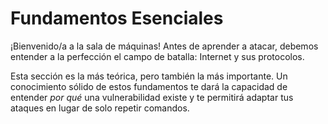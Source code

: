 # Fundamentos Esenciales

¡Bienvenido/a a la sala de máquinas! Antes de aprender a atacar, debemos entender a la perfección el campo de batalla: Internet y sus protocolos.

Esta sección es la más teórica, pero también la más importante. Un conocimiento sólido de estos fundamentos te dará la capacidad de entender *por qué* una vulnerabilidad existe y te permitirá adaptar tus ataques en lugar de solo repetir comandos.
